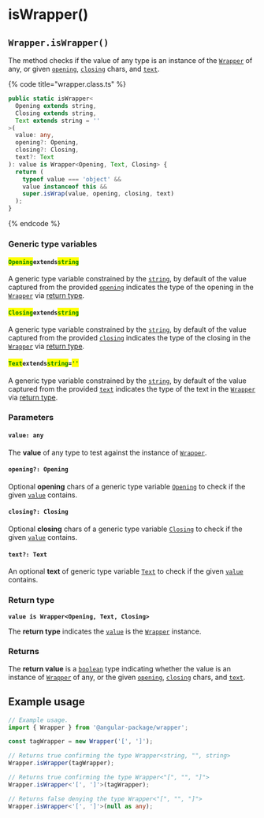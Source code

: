 # isWrapper()

## `Wrapper.isWrapper()`

The method checks if the value of any type is an instance of the [`Wrapper`](../../description.md) of any, or given [`opening`](iswrapper.md#opening-opening), [`closing`](iswrapper.md#closing-closing) chars, and [`text`](iswrapper.md#text-text).

{% code title="wrapper.class.ts" %}
```typescript
public static isWrapper<
  Opening extends string,
  Closing extends string,
  Text extends string = ''
>(
  value: any,
  opening?: Opening,
  closing?: Closing,
  text?: Text
): value is Wrapper<Opening, Text, Closing> {
  return (
    typeof value === 'object' &&
    value instanceof this &&
    super.isWrap(value, opening, closing, text)
  );
}
```
{% endcode %}

### Generic type variables

#### <mark style="color:green;">**`Opening`**</mark>**`extends`**<mark style="color:green;">**`string`**</mark>

A generic type variable constrained by the [`string`](https://www.typescriptlang.org/docs/handbook/basic-types.html#string), by default of the value captured from the provided [`opening`](iswrapper.md#opening-opening) indicates the type of the opening in the [`Wrapper`](../../description.md) via [return type](iswrapper.md#return-type).

#### <mark style="color:green;">**`Closing`**</mark>**`extends`**<mark style="color:green;">**`string`**</mark>

A generic type variable constrained by the [`string`](https://www.typescriptlang.org/docs/handbook/basic-types.html#string), by default of the value captured from the provided [`closing`](iswrapper.md#closing-closing) indicates the type of the closing in the [`Wrapper`](../../description.md) via [return type](iswrapper.md#return-type).

#### <mark style="color:green;">**`Text`**</mark>**`extends`**<mark style="color:green;">**`string`**</mark>**`=`**<mark style="color:green;">**`''`**</mark>

A generic type variable constrained by the [`string`](https://www.typescriptlang.org/docs/handbook/basic-types.html#string), by default of the value captured from the provided [`text`](iswrapper.md#text-text) indicates the type of the text in the [`Wrapper`](../../description.md) via [return type](iswrapper.md#return-type).

### Parameters

#### `value: any`

The **value** of any type to test against the instance of [`Wrapper`](../../description.md).

#### `opening?: Opening`

Optional **opening** chars of a generic type variable [`Opening`](iswrapper.md#openingextendsstring) to check if the given [`value`](iswrapper.md#value-any) contains.

#### `closing?: Closing`

Optional **closing** chars of a generic type variable [`Closing`](iswrapper.md#closingextendsstring) to check if the given [`value`](iswrapper.md#value-any) contains.

#### `text?: Text`

An optional **text** of generic type variable [`Text`](iswrapper.md#textextendsstring) to check if the given [`value`](iswrapper.md#value-any) contains.

### Return type

**`value is Wrapper<Opening, Text, Closing>`**

The **return type** indicates the [`value`](iswrapper.md#value-any) is the [`Wrapper`](../../description.md) instance.

### Returns

The **return value** is a [`boolean`](https://developer.mozilla.org/en-US/docs/Web/JavaScript/Reference/Global\_Objects/Boolean) type indicating whether the value is an instance of [`Wrapper`](../../description.md) of any, or the given [`opening`](iswrapper.md#opening-opening), [`closing`](iswrapper.md#closing-closing) chars, and [`text`](iswrapper.md#text-text).

## Example usage

```typescript
// Example usage.
import { Wrapper } from '@angular-package/wrapper';

const tagWrapper = new Wrapper('[', ']');

// Returns true confirming the type Wrapper<string, "", string>
Wrapper.isWrapper(tagWrapper);

// Returns true confirming the type Wrapper<"[", "", "]">
Wrapper.isWrapper<'[', ']'>(tagWrapper);

// Returns false denying the type Wrapper<"[", "", "]">
Wrapper.isWrapper<'[', ']'>(null as any);
```

